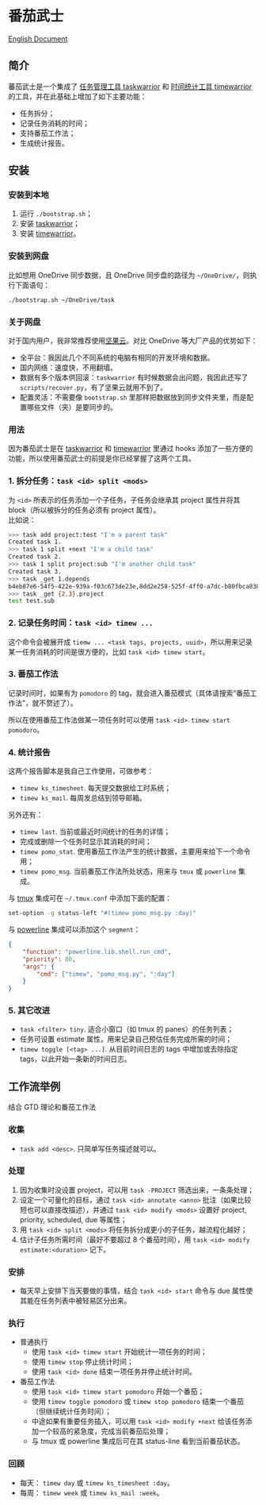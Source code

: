 # 番茄武士

[English Document](./readme.md)

## 简介

蕃茄武士是一个集成了 [任务管理工具 taskwarrior](https://taskwarrior.org/docs/) 和 [时间统计工具 timewarrior](https://taskwarrior.org/docs/timewarrior/) 的工具，并在此基础上增加了如下主要功能：

* 任务拆分；
* 记录任务消耗的时间；
* 支持番茄工作法；
* 生成统计报告。

## 安装

### 安装到本地

1. 运行 `./bootstrap.sh`；
2. 安装 [taskwarrior](https://taskwarrior.org/download/)；
3. 安装 [timewarrior](https://taskwarrior.org/docs/timewarrior/download.html)。

### 安装到网盘

比如想用 OneDrive 同步数据，且 OneDrive 同步盘的路径为 `~/OneDrive/`，则执行下面语句：

```bash
./bootstrap.sh ~/OneDrive/task
```

### 关于网盘

对于国内用户，我非常推荐使用[坚果云](https://www.jianguoyun.com)。对比 OneDrive 等大厂产品的优势如下：

* 全平台：我因此几个不同系统的电脑有相同的开发环境和数据。
* 国内网络：速度快，不用翻墙。
* 数据有多个版本供回滚：`taskwarrior` 有时候数据会出问题，我因此还写了 `scripts/recover.py`，有了坚果云就用不到了。
* 配置灵活：不需要像 `bootstrap.sh` 里那样把数据放到同步文件夹里，而是配置哪些文件（夹）是要同步的。

### 用法

因为番茄武士是在 [taskwarrior](https://taskwarrior.org/docs/) 和 [timewarrior](https://taskwarrior.org/docs/timewarrior/) 里通过 hooks 添加了一些方便的功能，所以使用番茄武士的前提是你已经掌握了这两个工具。

### 1. 拆分任务：`task <id> split <mods>`

为 `<id>` 所表示的任务添加一个子任务，子任务会继承其 project 属性并将其 block（所以被拆分的任务必须有 project 属性）。  
比如说：

```bash
>>> task add project:test "I'm a parent task"
Created task 1.
>>> task 1 split +next "I'm a child task"
Created task 2.
>>> task 1 split project:sub "I'm another child task"
Created task 3.
>>> task _get 1.depends
b4eb87e6-54f5-422e-939a-f03c673de23e,8dd2e258-525f-4ff0-a7dc-b80fbca8387c
>>> task _get {2,3}.project
test test.sub
```

### 2. 记录任务时间：`task <id> timew ...`

这个命令会被展开成 `tiemw ... <task tags, projects, uuid>`，所以用来记录某一任务消耗的时间是很方便的，比如 `task <id> timew start`。

### 3. 番茄工作法

记录时间时，如果有为 `pomodoro` 的 tag，就会进入番茄模式（具体请搜索“番茄工作法”，就不赘述了）。

所以在使用番茄工作法做某一项任务时可以使用 `task <id> timew start pomodoro`。

### 4. 统计报告

这两个报告脚本是我自己工作使用，可做参考：

* `timew ks_timesheet`. 每天提交数据给工时系统；
* `timew ks_mail`. 每周发总结到领导邮箱。

另外还有：

* `timew last`. 当前或最近时间统计的任务的详情；
* 完成或删除一个任务时显示其消耗的时间；
* `timew pomo_stat`. 使用番茄工作法产生的统计数据，主要用来给下一个命令用；
* `timew pomo_msg`. 当前番茄工作法所处状态，用来与 `tmux` 或 `powerline` 集成。

与 [tmux](https://github.com/tmux/tmux) 集成可在 `~/.tmux.conf` 中添加下面的配置：

```bash
set-option -g status-left "#(timew pomo_msg.py :day)"
```

与 [powerline](https://github.com/powerline/powerline) 集成可以添加这个 `segment`：

```json
{
    "function": "powerline.lib.shell.run_cmd",
    "priority": 80,
    "args": {
        "cmd": ["timew", "pomo_msg.py", ":day"]
    }
}
```

### 5. 其它改进

* `task <filter> tiny`. 适合小窗口（如 tmux 的 panes）的任务列表；
* 任务可设置 estimate 属性，用来记录自己预估任务完成所需的时间；
* `timew toggle [<tag> ...]`. 从目前时间日志的 tags 中增加或去除指定 tags，以此开始一条新的时间日志。

## 工作流举例

结合 GTD 理论和番茄工作法

### 收集

* `task add <desc>`. 只简单写任务描述就可以。

### 处理

1. 因为收集时没设置 project，可以用 `task -PROJECT` 筛选出来，一条条处理；
2. 设定一个可量化的目标，通过 `task <id> annotate <anno>` 批注（如果比较短也可以直接改描述），并通过 `task <id> modify <mods>` 设置好 project, priority, scheduled, due 等属性；
3. 用 `task <id> split <mods>` 将任务拆分成更小的子任务，越流程化越好；
4. 估计子任务所需时间（最好不要超过 8 个番茄时间），用 `task <id> modify estimate:<duration>` 记下。

### 安排

* 每天早上安排下当天要做的事情，结合 `task <id> start` 命令与 due 属性使其能在任务列表中被轻易区分出来。

### 执行

* 普通执行
    + 使用 `task <id> timew start` 开始统计一项任务的时间；
    + 使用 `timew stop` 停止统计时间；
    + 使用 `task <id> done` 结束一项任务并停止统计时间。
* 番茄工作法
    + 使用 `task <id> timew start pomodoro` 开始一个番茄；
    + 使用 `timew toggle pomodoro` 或 `timew stop pomodoro` 结束一个番茄 （但继续统计任务时间）；
    + 中途如果有重要任务插入，可以用 `task <id> modify +next` 给该任务添加一个较高的紧急度，完成当前番茄后处理；
    + 与 tmux 或 powerline 集成后可在其 status-line 看到当前番茄状态。

### 回顾

* 每天： `timew day` 或 `timew ks_timesheet :day`。
* 每周： `timew week` 或 `timew ks_mail :week`。
